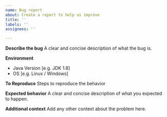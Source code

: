 ```yaml
---
name: Bug report
about: Create a report to help us improve
title: ''
labels: ''
assignees: ''

---
```


**Describe the bug**
A clear and concise description of what the bug is.

**Environment**
 - Java Version [e.g. JDK 1.8]
 - OS [e.g. Linux / Windows]

**To Reproduce**
Steps to reproduce the behavior

**Expected behavior**
A clear and concise description of what you expected to happen.

**Additional context**
Add any other context about the problem here.
